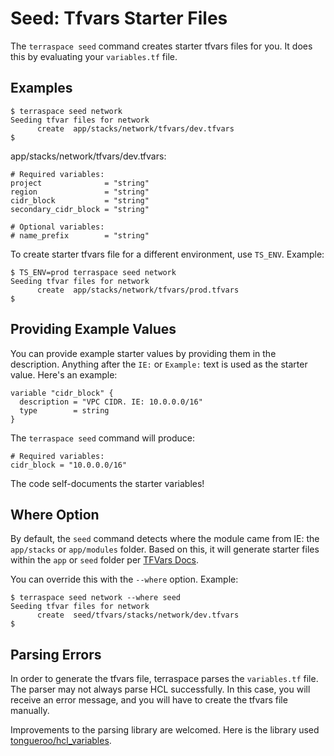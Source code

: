 # Seed: Tfvars Starter Files

The `terraspace seed` command creates starter tfvars files for you. It does this by evaluating your `variables.tf` file.

## Examples

    $ terraspace seed network
    Seeding tfvar files for network
          create  app/stacks/network/tfvars/dev.tfvars
    $

app/stacks/network/tfvars/dev.tfvars:

    # Required variables:
    project              = "string"
    region               = "string"
    cidr_block           = "string"
    secondary_cidr_block = "string"

    # Optional variables:
    # name_prefix        = "string"

To create starter tfvars file for a different environment, use `TS_ENV`. Example:

    $ TS_ENV=prod terraspace seed network
    Seeding tfvar files for network
          create  app/stacks/network/tfvars/prod.tfvars
    $

## Providing Example Values

You can provide example starter values by providing them in the description. Anything after the `IE:` or `Example:` text is used as the starter value.  Here's an example:

```hcl
variable "cidr_block" {
  description = "VPC CIDR. IE: 10.0.0.0/16"
  type        = string
}
```

The `terraspace seed` command will produce:

    # Required variables:
    cidr_block = "10.0.0.0/16"

The code self-documents the starter variables!

## Where Option

By default, the `seed` command detects where the module came from IE: the `app/stacks` or `app/modules` folder. Based on this, it will generate starter files within the `app` or `seed` folder per [TFVars Docs](../tfvars.md).

You can override this with the `--where` option. Example:

    $ terraspace seed network --where seed
    Seeding tfvar files for network
          create  seed/tfvars/stacks/network/dev.tfvars
    $

## Parsing Errors

In order to generate the tfvars file, terraspace parses the `variables.tf` file. The parser may not always parse HCL successfully. In this case, you will receive an error message, and you will have to create the tfvars file manually.

Improvements to the parsing library are welcomed. Here is the library used [tongueroo/hcl_variables](https://github.com/tongueroo/hcl_variables).